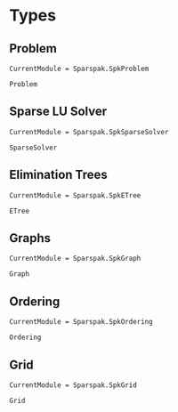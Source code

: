 # Types

## Problem

```@meta
CurrentModule = Sparspak.SpkProblem
```

```@docs
Problem
```

## Sparse LU Solver

```@meta
CurrentModule = Sparspak.SpkSparseSolver
```

```@docs
SparseSolver
```

## Elimination Trees

```@meta
CurrentModule = Sparspak.SpkETree
```

```@docs
ETree
```

## Graphs

```@meta
CurrentModule = Sparspak.SpkGraph
```

```@docs
Graph
```

## Ordering

```@meta
CurrentModule = Sparspak.SpkOrdering
```

```@docs
Ordering
```

## Grid

```@meta
CurrentModule = Sparspak.SpkGrid
```

```@docs
Grid
```
